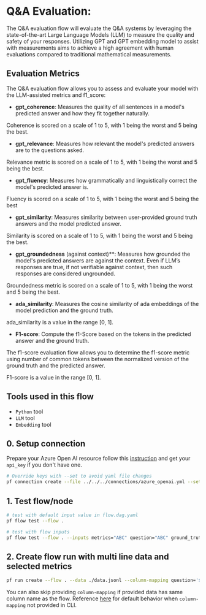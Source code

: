 # Q&A Evaluation:

The Q&A evaluation flow will evaluate the Q&A systems by leveraging the state-of-the-art Large Language Models (LLM) to measure the quality and safety of your responses. Utilizing GPT and GPT embedding model to assist with measurements aims to achieve a high agreement with human evaluations compared to traditional mathematical measurements.

## Evaluation Metrics

The Q&A evaluation flow allows you to assess and evaluate your model with the LLM-assisted metrics and f1_score:


* __gpt_coherence__: Measures the quality of all sentences in a model's predicted answer and how they fit together naturally.

Coherence is scored on a scale of 1 to 5, with 1 being the worst and 5 being the best.

* __gpt_relevance__: Measures how relevant the model's predicted answers are to the questions asked. 

Relevance metric is scored on a scale of 1 to 5, with 1 being the worst and 5 being the best.

* __gpt_fluency__: Measures how grammatically and linguistically correct the model's predicted answer is.

Fluency is scored on a scale of 1 to 5, with 1 being the worst and 5 being the best

* __gpt_similarity__: Measures similarity between user-provided ground truth answers and the model predicted answer.

Similarity is scored on a scale of 1 to 5, with 1 being the worst and 5 being the best.

* __gpt_groundedness__ (against context)**: Measures how grounded the model's predicted answers are against the context. Even if LLM’s responses are true, if not verifiable against context, then such responses are considered ungrounded.

Groundedness metric is scored on a scale of 1 to 5, with 1 being the worst and 5 being the best. 

* __ada_similarity__: Measures the cosine similarity of ada embeddings of the model prediction and the ground truth.

ada_similarity is a value in the range [0, 1]. 

* __F1-score__: Compute the f1-Score based on the tokens in the predicted answer and the ground truth.

The f1-score evaluation flow allows you to determine the f1-score metric using number of common tokens between the normalized version of the ground truth and the predicted answer.

 F1-score is a value in the range [0, 1]. 

## Tools used in this flow
- `Python` tool
- `LLM` tool
- `Embedding` tool

## 0. Setup connection
Prepare your Azure Open AI resource follow this [instruction](https://learn.microsoft.com/en-us/azure/cognitive-services/openai/how-to/create-resource?pivots=web-portal) and get your `api_key` if you don't have one.

```bash
# Override keys with --set to avoid yaml file changes
pf connection create --file ../../../connections/azure_openai.yml --set api_key=<your_api_key> api_base=<your_api_base>
```

## 1. Test flow/node
```bash
# test with default input value in flow.dag.yaml
pf flow test --flow .

# test with flow inputs
pf flow test --flow . --inputs metrics="ABC" question="ABC" ground_truth="ABC" answer="ABC" context="ABC"
```

## 2. Create flow run with multi line data and selected metrics
```bash
pf run create --flow . --data ./data.jsonl --column-mapping question='${data.question}' answer='${data.answer}' context='${data.context}' ground_truth='${data.ground_truth}' metrics='f1_score,gpt_groundedness' --stream
```
You can also skip providing `column-mapping` if provided data has same column name as the flow.
Reference [here](https://aka.ms/pf/column-mapping) for default behavior when `column-mapping` not provided in CLI.